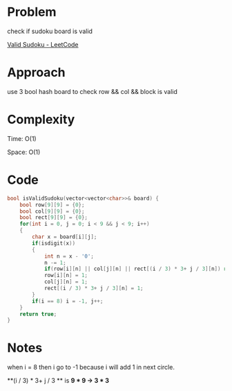 # Problem

check if sudoku board is valid

[Valid Sudoku - LeetCode](https://leetcode.com/problems/valid-sudoku/description/?envType=study-plan-v2&envId=top-interview-150)

# Approach

use 3 bool hash board to check row && col && block is valid

# Complexity

Time: O(1)

Space: O(1)

# Code

```c++
bool isValidSudoku(vector<vector<char>>& board) {
    bool row[9][9] = {0};
    bool col[9][9] = {0};
    bool rect[9][9] = {0};
    for(int i = 0, j = 0; i < 9 && j < 9; i++)
    {
        char x = board[i][j];
        if(isdigit(x))
        {
            int n = x - '0';
            n -= 1;
            if(row[i][n] || col[j][n] || rect[(i / 3) * 3+ j / 3][n]) return false;
            row[i][n] = 1;
            col[j][n] = 1;
            rect[(i / 3) * 3+ j / 3][n] = 1;
        }
        if(i == 8) i = -1, j++;
    }
    return true;
}
```

# Notes

when i = 8 then i go to -1 because i will add 1 in next circle.

**(i / 3) * 3+ j / 3 **    is    **9 * 9 -> 3 * 3**
